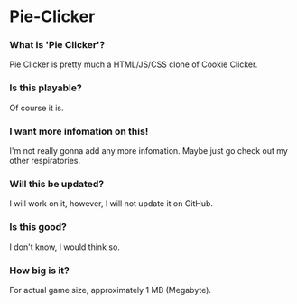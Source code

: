 # Pie-Clicker

### What is 'Pie Clicker'?

Pie Clicker is pretty much a HTML/JS/CSS clone of Cookie Clicker.

### Is this playable?

Of course it is.

### I want more infomation on this!

I'm not really gonna add any more infomation. Maybe just go check out my other respiratories.

### Will this be updated?

I will work on it, however, I will not update it on GitHub. 

### Is this good?

I don't know, I would think so. 

### How big is it?

For actual game size, approximately 1 MB (Megabyte). 

